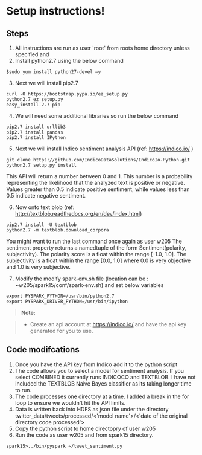 Setup instructions!
===================

Steps
-------------
 1. All instructions are run as user 'root' from roots home directory unless specified and 
 2. Install python2.7 using the below command 
 ```
 $sudo yum install python27-devel –y
 ```
 
 3. Next we will install pip2.7
 ```
 curl -O https://bootstrap.pypa.io/ez_setup.py
 python2.7 ez_setup.py
 easy_install-2.7 pip
 ```
 4.  We will need some additional libraries so run the below command
 ```
pip2.7 install urllib3
pip2.7 install pandas
pip2.7 install IPython
 ```

 5. Next we will install Indico sentiment analysis API (ref: https://indico.io/ )
 ```
git clone https://github.com/IndicoDataSolutions/IndicoIo-Python.git
python2.7 setup.py install
 ```

 This API will return a number between 0 and 1. This number is a probability representing the likelihood that the analyzed text is positive or negative. Values greater than 0.5 indicate positive sentiment, while values less than 0.5 indicate negative sentiment.

 6.  Now onto text blob  (ref: http://textblob.readthedocs.org/en/dev/index.html)
 ```
pip2.7 install -U textblob
python2.7 -m textblob.download_corpora
 ```

 You might want to run the last command once again as user w205
 The sentiment property returns a namedtuple of the form Sentiment(polarity, subjectivity). The polarity score is a float within the range [-1.0, 1.0]. The subjectivity is a float within the range [0.0, 1.0] where 0.0 is very objective and 1.0 is very subjective.
 
 7.  Modify the modify spark-env.sh file (location can be : 
~w205/spark15/conf/spark-env.sh) and set below variables
 ```
 export PYSPARK_PYTHON=/usr/bin/python2.7
 export PYSPARK_DRIVER_PYTHON=/usr/bin/ipython
 ```

> **Note:**

> - Create an api account at https://indico.io/ and have the api key generated for you to use.


Code modifcations 
-------------------

 1. Once you have the API key from Indico add it to the python script
 2. The code allows you to select a model for sentiment analysis. If you select COMBINED it currently runs INDICOCO and TEXTBLOB. I have not included the TEXTBLOB Naive Bayes classifier as its taking longer time to run. 
 3. The code processes one directory at a time. I added a break in the for loop to ensure we wouldn't hit the API limits.
 4. Data is written back into HDFS as  json file under the directory twitter_data/tweets/processed/<'model name'>/<'date of the original directory code processed'>
 5. Copy the python script to home directopry of user w205
 6. Run the code as user w205 and from spark15 directory.
  ```
  spark15>../bin/pyspark ~/tweet_sentiment.py
  ```
